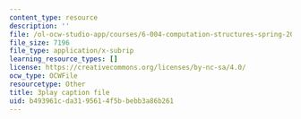 ```yaml
---
content_type: resource
description: ''
file: /ol-ocw-studio-app/courses/6-004-computation-structures-spring-2017/b493961cda3195614f5bbebb3a86b261_2JxUXSG9rKo.srt
file_size: 7196
file_type: application/x-subrip
learning_resource_types: []
license: https://creativecommons.org/licenses/by-nc-sa/4.0/
ocw_type: OCWFile
resourcetype: Other
title: 3play caption file
uid: b493961c-da31-9561-4f5b-bebb3a86b261
---
```

